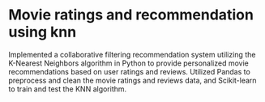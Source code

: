 # Movie ratings and recommendation using knn
 
Implemented a collaborative filtering recommendation system utilizing the K-Nearest Neighbors algorithm in Python to provide personalized movie recommendations based on user ratings and reviews.
Utilized Pandas to preprocess and clean the movie ratings and reviews data, and Scikit-learn to train and test the KNN algorithm.
